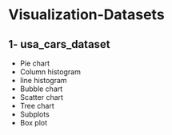 # Visualization-Datasets
## 1- usa_cars_dataset
 * Pie chart
 * Column histogram
 * line histogram
 * Bubble chart
 * Scatter chart
 * Tree chart
 * Subplots
 * Box plot
 
